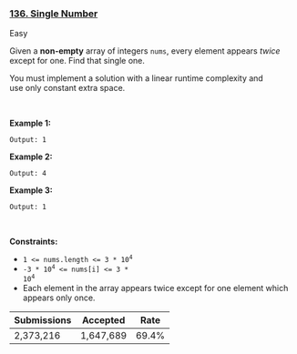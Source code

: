 ### [136. Single Number](https://leetcode.com/problems/single-number)

Easy

Given a __non-empty__ array of integers `` nums ``, every element appears _twice_ except for one. Find that single one.

You must implement a solution with a linear runtime complexity and use only constant extra space.

 

__Example 1:__

```Input: nums = [2,2,1]
Output: 1
```

__Example 2:__

```Input: nums = [4,1,2,1,2]
Output: 4
```

__Example 3:__

```Input: nums = [1]
Output: 1
```

 

__Constraints:__

*   <code>1 <= nums.length <= 3 * 10<sup>4</sup></code>
*   <code>-3 * 10<sup>4</sup> <= nums[i] <= 3 * 10<sup>4</sup></code>
*   Each element in the array appears twice except for one element which appears only once.

| Submissions    | Accepted     | Rate   |
| -------------- | ------------ | ------ |
| 2,373,216 | 1,647,689 | 69.4% |